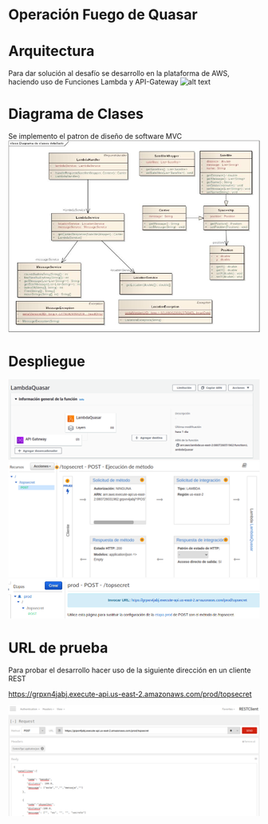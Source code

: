 # Operación Fuego de Quasar



# Arquitectura
Para dar solución al desafío se desarrollo en la plataforma de AWS, haciendo uso de Funciones Lambda y API-Gateway
![alt text](https://arnoldgalovics.com/wp-content/uploads/2021/03/api_gw_lambda_java11_aws_architecture.png)

# Diagrama de Clases
Se implemento el patron de diseño de software MVC
![alt text](https://github.com/omarnl13/FuegoQuasar/blob/main/src/main/resources/DiagramaQuasar.jpg)

# Despliegue
![alt text](https://github.com/omarnl13/FuegoQuasar/blob/main/src/main/resources/Captura1.png)
![alt text](https://github.com/omarnl13/FuegoQuasar/blob/main/src/main/resources/Captura2.png)
![alt text](https://github.com/omarnl13/FuegoQuasar/blob/main/src/main/resources/Captura3.png)

# URL de prueba
Para probar el desarrollo hacer uso de la siguiente dirección en un cliente REST

https://grpxn4jabj.execute-api.us-east-2.amazonaws.com/prod/topsecret

![alt text](https://github.com/omarnl13/FuegoQuasar/blob/main/src/main/resources/Captura4.png)


